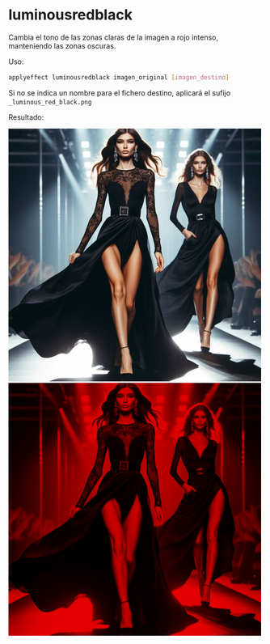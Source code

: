 # luminousredblack

Cambia el tono de las zonas claras de la imagen a rojo intenso, manteniendo las zonas oscuras.

Uso:

``` sh
applyeffect luminousredblack imagen_original [imagen_destino]
```

Si no se indica un nombre para el fichero destino, aplicará el sufijo `_luminous_red_black.png`

Resultado:

![imagen original](../../images/image.jpg)
![luminousredblack](../../images/image_luminous_red_black.png)
